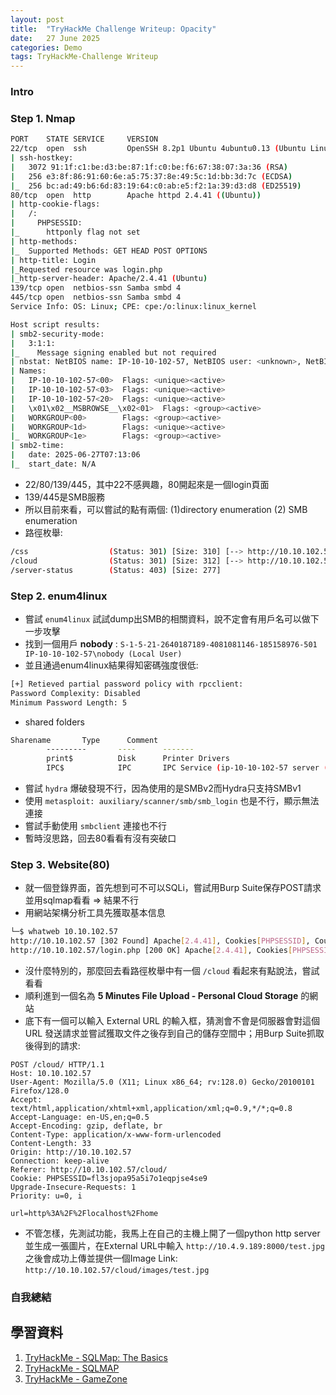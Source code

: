 ```yaml
---
layout: post
title:  "TryHackMe Challenge Writeup: Opacity"
date:   27 June 2025
categories: Demo
tags: TryHackMe-Challenge Writeup
---
```

<html>
<body>
<div markdown="block" style="margin-top: 10px">
    
### Intro

### Step 1. Nmap

```bash
PORT    STATE SERVICE     VERSION
22/tcp  open  ssh         OpenSSH 8.2p1 Ubuntu 4ubuntu0.13 (Ubuntu Linux; protocol 2.0)
| ssh-hostkey: 
|   3072 91:1f:c1:be:d3:be:87:1f:c0:be:f6:67:38:07:3a:36 (RSA)
|   256 e3:8f:86:91:60:6e:a5:75:37:8e:49:5c:1d:bb:3d:7c (ECDSA)
|_  256 bc:ad:49:b6:6d:83:19:64:c0:ab:e5:f2:1a:39:d3:d8 (ED25519)
80/tcp  open  http        Apache httpd 2.4.41 ((Ubuntu))
| http-cookie-flags: 
|   /: 
|     PHPSESSID: 
|_      httponly flag not set
| http-methods: 
|_  Supported Methods: GET HEAD POST OPTIONS
| http-title: Login
|_Requested resource was login.php
|_http-server-header: Apache/2.4.41 (Ubuntu)
139/tcp open  netbios-ssn Samba smbd 4
445/tcp open  netbios-ssn Samba smbd 4
Service Info: OS: Linux; CPE: cpe:/o:linux:linux_kernel

Host script results:
| smb2-security-mode: 
|   3:1:1: 
|_    Message signing enabled but not required
| nbstat: NetBIOS name: IP-10-10-102-57, NetBIOS user: <unknown>, NetBIOS MAC: <unknown> (unknown)
| Names:
|   IP-10-10-102-57<00>  Flags: <unique><active>
|   IP-10-10-102-57<03>  Flags: <unique><active>
|   IP-10-10-102-57<20>  Flags: <unique><active>
|   \x01\x02__MSBROWSE__\x02<01>  Flags: <group><active>
|   WORKGROUP<00>        Flags: <group><active>
|   WORKGROUP<1d>        Flags: <unique><active>
|_  WORKGROUP<1e>        Flags: <group><active>
| smb2-time: 
|   date: 2025-06-27T07:13:06
|_  start_date: N/A
```

- 22/80/139/445，其中22不感興趣，80開起來是一個login頁面
- 139/445是SMB服務
- 所以目前來看，可以嘗試的點有兩個: (1)directory enumeration (2) SMB enumeration
- 路徑枚舉:

```bash
/css                  (Status: 301) [Size: 310] [--> http://10.10.102.57/css/]
/cloud                (Status: 301) [Size: 312] [--> http://10.10.102.57/cloud/]
/server-status        (Status: 403) [Size: 277]
```

### Step 2. enum4linux
- 嘗試 `enum4linux` 試試dump出SMB的相關資料，說不定會有用戶名可以做下一步攻擊
- 找到一個用戶 **nobody** : `S-1-5-21-2640187189-4081081146-185158976-501 IP-10-10-102-57\nobody (Local User) `
- 並且通過enum4linux結果得知密碼強度很低:

```bash
[+] Retieved partial password policy with rpcclient:                                                                               
Password Complexity: Disabled                                                                                                                                                      
Minimum Password Length: 5
```

- shared folders

```bash
Sharename       Type      Comment
        ---------       ----      -------
        print$          Disk      Printer Drivers
        IPC$            IPC       IPC Service (ip-10-10-102-57 server (Samba, Ubuntu))
```

- 嘗試 `hydra` 爆破發現不行，因為使用的是SMBv2而Hydra只支持SMBv1
- 使用 `metasploit: auxiliary/scanner/smb/smb_login` 也是不行，顯示無法連接
- 嘗試手動使用 `smbclient` 連接也不行
- 暫時沒思路，回去80看看有沒有突破口

### Step 3. Website(80)
- 就一個登錄界面，首先想到可不可以SQLi，嘗試用Burp Suite保存POST請求並用sqlmap看看 => 結果不行
- 用網站架構分析工具先獲取基本信息

```bash
└─$ whatweb 10.10.102.57   
http://10.10.102.57 [302 Found] Apache[2.4.41], Cookies[PHPSESSID], Country[RESERVED][ZZ], HTTPServer[Ubuntu Linux][Apache/2.4.41 (Ubuntu)], IP[10.10.102.57], RedirectLocation[login.php]
http://10.10.102.57/login.php [200 OK] Apache[2.4.41], Cookies[PHPSESSID], Country[RESERVED][ZZ], HTML5, HTTPServer[Ubuntu Linux][Apache/2.4.41 (Ubuntu)], IP[10.10.102.57], PasswordField[Password], Title[Login]
```

- 沒什麼特別的，那麼回去看路徑枚舉中有一個 `/cloud` 看起來有點說法，嘗試看看
- 順利進到一個名為 **5 Minutes File Upload - Personal Cloud Storage** 的網站
- 底下有一個可以輸入 External URL 的輸入框，猜測會不會是伺服器會對這個 URL 發送請求並嘗試獲取文件之後存到自己的儲存空間中；用Burp Suite抓取後得到的請求:

```http
POST /cloud/ HTTP/1.1
Host: 10.10.102.57
User-Agent: Mozilla/5.0 (X11; Linux x86_64; rv:128.0) Gecko/20100101 Firefox/128.0
Accept: text/html,application/xhtml+xml,application/xml;q=0.9,*/*;q=0.8
Accept-Language: en-US,en;q=0.5
Accept-Encoding: gzip, deflate, br
Content-Type: application/x-www-form-urlencoded
Content-Length: 33
Origin: http://10.10.102.57
Connection: keep-alive
Referer: http://10.10.102.57/cloud/
Cookie: PHPSESSID=fl3sjopa95a5i7o1eqpjse4se9
Upgrade-Insecure-Requests: 1
Priority: u=0, i

url=http%3A%2F%2Flocalhost%2Fhome
```

- 不管怎樣，先測試功能，我馬上在自己的主機上開了一個python http server並生成一張圖片，在External URL中輸入 `http://10.4.9.189:8000/test.jpg` 之後會成功上傳並提供一個Image Link: `http://10.10.102.57/cloud/images/test.jpg`



### 自我總結


## 學習資料
1. [TryHackMe - SQLMap: The Basics](https://tryhackme.com/room/sqlmapthebasics)
2. [TryHackMe - SQLMAP](https://tryhackme.com/room/sqlmap)
3. [TryHackMe - GameZone](https://tryhackme.com/room/gamezone)

</div>
</body>
</html>
